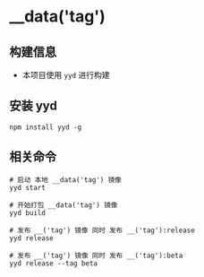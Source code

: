 # __data('tag')

## 构建信息
* 本项目使用 `yyd` 进行构建

## 安装 yyd
```
npm install yyd -g
```

## 相关命令
```
# 启动 本地 __data('tag') 镜像
yyd start

# 开始打包 __data('tag') 镜像
yyd build

# 发布 __('tag') 镜像 同时 发布 __('tag'):release
yyd release

# 发布 __('tag') 镜像 同时 发布 __('tag'):beta
yyd release --tag beta
```
